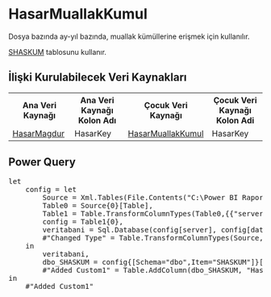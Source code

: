 <h1>HasarMuallakKumul</h1>
Dosya bazında ay-yıl bazında, muallak kümüllerine erişmek için kullanılır.

<a href="../Tablolar/SHASKUM.md">SHASKUM</a> tablosunu kullanır.
<h2>İlişki Kurulabilecek Veri Kaynakları</h2>
<table>
<tr>
<th>Ana Veri Kaynağı</th>
<th>Ana Veri Kaynağı Kolon Adı</th>
<th>Çocuk Veri Kaynağı</th>
<th>Çocuk Veri Kaynağı Kolon Adi</th>
</tr>
<tr>
<td><a href="../VeriKaynaklari/HasarMagdur.md">HasarMagdur</a></td>
<td>HasarKey</td>
<td><a href="../VeriKaynaklari/HasarMuallakKumul.md">HasarMuallakKumul</a></td>
<td>HasarKey</td>
</tr>
</table>


<h2>Power Query</h2>
<pre>
let
    config = let
        Source = Xml.Tables(File.Contents("C:\Power BI Raporlar\config.xml")),
        Table0 = Source{0}[Table],
        Table1 = Table.TransformColumnTypes(Table0,{{"server", type text}, {"database", type text}}),
        config = Table1{0},
        veritabani = Sql.Database(config[server], config[database]),
        #"Changed Type" = Table.TransformColumnTypes(Source,{{"server", type text}, {"database", type text}})
    in
        veritabani,
        dbo_SHASKUM = config{[Schema="dbo",Item="SHASKUM"]}[Data],
        #"Added Custom1" = Table.AddColumn(dbo_SHASKUM, "HasarKey", each [HKOD]&"_"&[HILKODU]&"_"&[HDOSYA_NO]&"_"&[HSIRA_NO])
in
    #"Added Custom1"
</pre>

